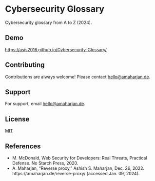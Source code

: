 
# Cybersecurity Glossary
Cybersecurity glossary from A to Z (2024).

## Demo
https://asis2016.github.io/Cybersecurity-Glossary/

## Contributing
Contributions are always welcome! Please contact hello@amaharjan.de.

## Support
For support, email hello@amaharjan.de.

## License
[MIT](LICENSE)

## References

<ul>
    <li id="cg-ref-1">
        M. McDonald, Web Security for Developers: Real Threats, Practical Defense. No Starch Press, 2020.<br/>
    </li>
    <li id="cg-ref-2">
        A. Maharjan, “Reverse proxy,” Ashish S. Maharjan, Dec. 26, 2022. https://amaharjan.de/reverse-proxy/ (accessed Jan. 09, 2024).<br/>
    </li>
</ul>



